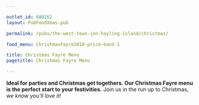 ```yaml
---

outlet_id: 680262
layout: PubFoodXmas-pub

permalink: /pubs/the-west-town-inn-hayling-island/christmas/

food_menu: ChristmasFayre2018-price-band-1

title: Christmas Fayre Menu
pagetitle: Christmas Fayre Menu

---
```


**Ideal for parties and Christmas get togethers. Our Christmas Fayre menu is the perfect start to your festivities.** Join us in the run up to Christmas, *we know you'll love it!*
